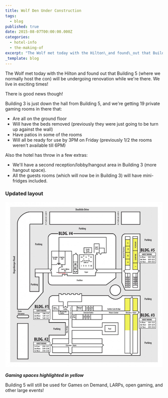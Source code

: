 ```yaml
---
title: Wolf Den Under Construction
tags:
  - blog
published: true
date: 2015-08-07T00:00:00.000Z
categories:
  - hotel-info
  - the-making-of
excerpt: "The Wolf met today with the Hilton\_and found\_out that Building 5 (where we normally host the con) will be undergoing renovation while we're there. We live in exciting times!"
_template: blog
---
```


The Wolf met today with the Hilton and found out that Building 5 (where we normally host the con) will be undergoing renovation while we're there. We live in exciting times!

There is good news though!

Building 3 is just down the hall from Building 5, and we're getting 19 private gaming rooms in there that:

* Are all on the ground floor
* Will have the beds removed (previously they were just going to be turn up against the wall)
* Have patios in some of the rooms
* Will all be ready for use by 3PM on Friday (previously 1/2 the rooms weren't available till 6PM)

Also the hotel has throw in a few extras:

* We'll have a second reception/lobby/hangout area in Building 3 (more hangout space).
* All the guests rooms (which will now be in Building 3) will have mini-fridges included.

### Updated layout

[![Gaming spaces highlighted in yellow.](/images/Floor-Plan-Hotel-Layout-Updated-981x1024.jpg)](/images/Floor-Plan-Hotel-Layout-Updated.jpg) 

**_Gaming spaces highlighted in yellow_**

Building 5 will still be used for Games on Demand, LARPs, open gaming, and other large events!
